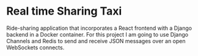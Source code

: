 # Real time Sharing Taxi

Ride-sharing application that incorporates a React frontend with a Django backend in a Docker container. For this project I am going to use Django Channels and Redis to send and receive JSON messages over an open WebSockets connects.

